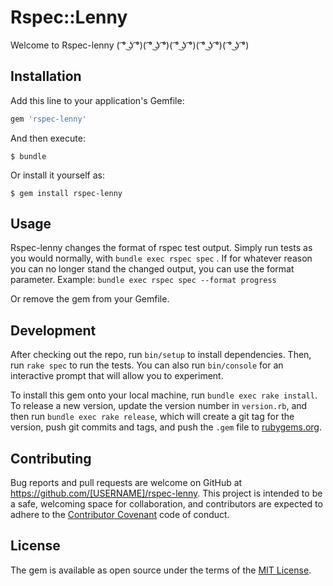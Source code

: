 # Rspec::Lenny

Welcome to Rspec-lenny ( ͡° ͜ʖ ͡°)( ͡° ͜ʖ ͡°)( ͡° ͜ʖ ͡°)( ͡° ͜ʖ ͡°)( ͡° ͜ʖ ͡°)

## Installation

Add this line to your application's Gemfile:

```ruby
gem 'rspec-lenny'
```

And then execute:

    $ bundle

Or install it yourself as:

    $ gem install rspec-lenny

## Usage

Rspec-lenny changes the format of rspec test output. Simply run tests as you would normally, with `bundle exec rspec spec` .
If for whatever reason you can no longer stand the changed output, you can use the format parameter. Example: `bundle exec rspec spec --format progress`

Or remove the gem from your Gemfile.

## Development

After checking out the repo, run `bin/setup` to install dependencies. Then, run `rake spec` to run the tests. You can also run `bin/console` for an interactive prompt that will allow you to experiment.

To install this gem onto your local machine, run `bundle exec rake install`. To release a new version, update the version number in `version.rb`, and then run `bundle exec rake release`, which will create a git tag for the version, push git commits and tags, and push the `.gem` file to [rubygems.org](https://rubygems.org).

## Contributing

Bug reports and pull requests are welcome on GitHub at https://github.com/[USERNAME]/rspec-lenny. This project is intended to be a safe, welcoming space for collaboration, and contributors are expected to adhere to the [Contributor Covenant](contributor-covenant.org) code of conduct.


## License

The gem is available as open source under the terms of the [MIT License](http://opensource.org/licenses/MIT).
